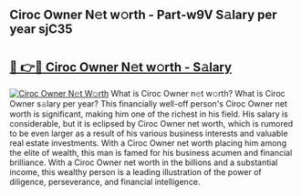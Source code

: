## Ciroc Owner N𝚎t w𝚘rth - Part-w9V S𝚊lary per year sjC35

# <h2><a href="http://gc1l1b.nevu.top/?p=Ciroc+Owner">🔗 👉🔴 Ciroc Owner N𝚎t w𝚘rth - S𝚊lary</a></h2>

[![Ciroc Owner N𝚎t W𝚘rth](https://i.imgur.com/Oavwk0R.jpeg)](http://gc1l1b.nevu.top/?p=Ciroc+Owner)
What is Ciroc Owner n𝚎t w𝚘rth? What is Ciroc Owner s𝚊lary per year?
This financially well-off person's Ciroc Owner net worth is significant, making him one of the richest in his field. His salary is considerable, but it is eclipsed by Ciroc Owner net worth, which is rumored to be even larger as a result of his various business interests and valuable real estate investments. With a Ciroc Owner net worth placing him among the elite of wealth, this man is famed for his business acumen and financial brilliance. With a Ciroc Owner net worth in the billions and a substantial income, this wealthy person is a leading illustration of the power of diligence, perseverance, and financial intelligence.
